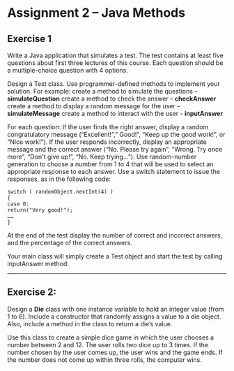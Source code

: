 # Assignment 2 – Java Methods

## Exercise 1

Write a Java application that simulates a test. The test contains at least five questions about first three lectures of this course. Each question should be a multiple-choice question with 4 options. 

Design a Test class. Use programmer-defined methods to implement your solution. For example:
create a method to simulate the questions – **simulateQuestion**
create a method to check the answer – **checkAnswer**
create a method to display a random message for the user – **simulateMessage**
create a method to interact with the user - **inputAnswer**

For each question:
If the user finds the right answer, display a random congratulatory message (“Excellent!”,” Good!”, “Keep up the good work!”, or “Nice work!”).
If the user responds incorrectly, display an appropriate message and the correct answer (“No. Please try again”, “Wrong. Try once more”, “Don't give up!”, “No. Keep trying...”).
Use random-number generation to choose a number from 1 to 4 that will be used to select an appropriate response to each answer. 
Use a switch statement to issue the responses, as in the following code:

    switch ( randomObject.nextInt(4) )
    {
    case 0:
    return("Very good!");
    ……
    }

At the end of the test display the number of correct and incorrect answers, and the percentage of the correct answers.

Your main class will simply create a Test object and start the test by calling inputAnswer method.

---

## Exercise 2:
 
Design a **Die** class with one instance variable to hold an integer value (from 1 to 6). Include a constructor that randomly assigns a value to a die object. Also, include a method in the class to return a die’s value.

Use this class to create a simple dice game in which the user chooses a number between 2 and 12. The user rolls two dice up to 3 times. If the number chosen by the user comes up, the user wins and the game ends. If the number does not come up within three rolls, the computer wins.
